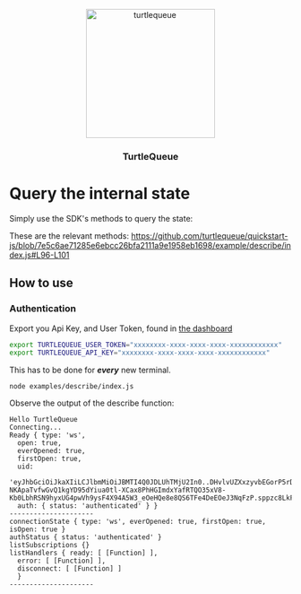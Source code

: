 <p align="center">
  <img alt="turtlequeue" src="https://turtlequeue.com/logo_black.png" width="230">
</p>

<h3 align="center">TurtleQueue</h3>

# Query the internal state

Simply use the SDK's methods to query the state:

These are the relevant methods: https://github.com/turtlequeue/quickstart-js/blob/7e5c6ae71285e6ebcc26bfa2111a9e1958eb1698/example/describe/index.js#L96-L101

## How to use

### Authentication

Export you Api Key, and User Token, found in [the dashboard](https://turtlequeue.com/dashboard/security.html)

```sh
export TURTLEQUEUE_USER_TOKEN="xxxxxxxx-xxxx-xxxx-xxxx-xxxxxxxxxxxx"
export TURTLEQUEUE_API_KEY="xxxxxxxx-xxxx-xxxx-xxxx-xxxxxxxxxxxx"
```

This has to be done for __*every*__ new terminal.

```
node examples/describe/index.js
```

Observe the output of the describe function:
```
Hello TurtleQueue
Connecting...
Ready { type: 'ws',
  open: true,
  everOpened: true,
  firstOpen: true,
  uid:
   'eyJhbGciOiJkaXIiLCJlbmMiOiJBMTI4Q0JDLUhTMjU2In0..DHvlvUZXxzyvbEGorP5rDQ.V69tawyJXbF3Z26r8kodRxaog2JaQYe1fAsUzMlqPjJ_2vW3X8cm9ztAdzdZpYF5yuGFxlf07Rrd-NKApaTvfwGvQ1kgYD95dYiua0tl-XCax8PhHGImdxYafRTQO35xV8-Kb0LbhRSN9hyxUG4pwVh9ysF4X94A5W3_eOeHQe8e8QS6TFe4DeEOeJ3NqFzP.sppzc8LkFHXzFhZ1Lr3rCg',
  auth: { status: 'authenticated' } }
---------------------
connectionState { type: 'ws', everOpened: true, firstOpen: true, isOpen: true }
authStatus { status: 'authenticated' }
listSubscriptions {}
listHandlers { ready: [ [Function] ],
  error: [ [Function] ],
  disconnect: [ [Function] ]
  }
---------------------
```
